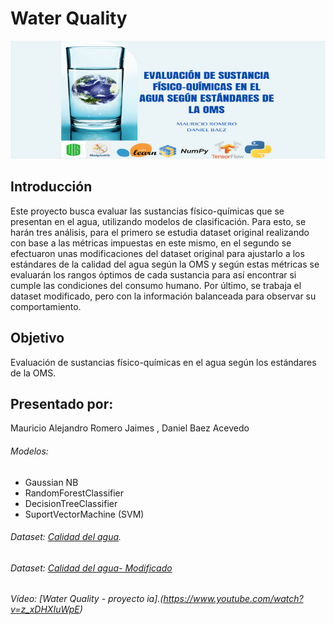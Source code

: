 # Water Quality
![alt text](https://github.com/mauro3001/proyecto-ia/blob/main/banner.png)
## Introducción
Este proyecto busca evaluar las sustancias físico-químicas que se presentan en el agua, utilizando modelos de clasificación. Para esto, se harán tres análisis, para el primero se estudia dataset original realizando con base a las métricas impuestas en este mismo, en el segundo se efectuaron unas modificaciones del dataset original para ajustarlo a los estándares de la calidad del agua según la OMS y según estas métricas se evaluarán los rangos óptimos de cada sustancia para así encontrar si cumple las condiciones del consumo humano. Por último, se trabaja el dataset modificado, pero con la información balanceada para observar su comportamiento.

## Objetivo
Evaluación de sustancias físico-químicas en el agua según los estándares de la OMS.

## Presentado por:
Mauricio Alejandro Romero Jaimes , Daniel Baez Acevedo


###### Modelos:
- Gaussian NB 
- RandomForestClassifier
- DecisionTreeClassifier 
- SuportVectorMachine (SVM)

###### Dataset: [Calidad del agua](https://www.kaggle.com/mssmartypants/water-quality).
###### Dataset: [Calidad del agua- Modificado](https://drive.google.com/file/d/1LYTYoqIYjKb2Pv_w0GaO4ETKpalotR36/view?usp=sharing)
###### Vídeo: [Water Quality - proyecto ia].(https://www.youtube.com/watch?v=z_xDHXIuWpE)
